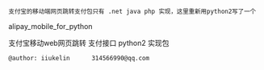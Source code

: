 	支付宝的移动端网页跳转支付包只有 .net java php 实现，这里重新用python2写了一个

alipay_mobile_for_python

支付宝移动web网页跳转 支付接口 python2 实现包
 
	@author: iiukelin      314566990@qq.com 
